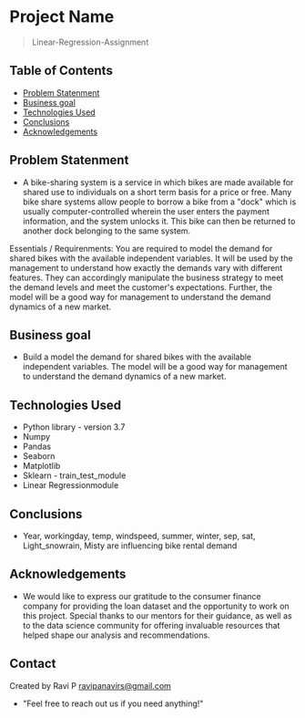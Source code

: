# Project Name
> Linear-Regression-Assignment


## Table of Contents
* [Problem Statenment](#Problem-statenment)
* [Business goal](#Business-goal)
* [Technologies Used](#technologies-used)
* [Conclusions](#conclusions)
* [Acknowledgements](#acknowledgements)

<!-- You can include any other section that is pertinent to your problem -->

## Problem Statenment
- A bike-sharing system is a service in which bikes are made available for shared use to individuals on a short term basis for a price or free. Many bike share systems allow people to borrow a bike from a "dock" which is usually computer-controlled wherein the user enters the payment information, and the system unlocks it. This bike can then be returned to another dock belonging to the same system.

Essentials / Requirenments: You are required to model the demand for shared bikes with the available independent variables. It will be used by the management to understand how exactly the demands vary with different features. They can accordingly manipulate the business strategy to meet the demand levels and meet the customer's expectations. Further, the model will be a good way for management to understand the demand dynamics of a new market.
<!-- You don't have to answer all the questions - just the ones relevant to your project. -->

## Business goal
- Build a model the demand for shared bikes with the available independent variables. The model will be a good way for management to understand the demand dynamics of a new market.

<!-- You don't have to answer all the questions - just the ones relevant to your project. -->


## Technologies Used
- Python library - version 3.7
- Numpy
- Pandas
- Seaborn
- Matplotlib
- Sklearn - train_test_module
- Linear Regressionmodule


<!-- As the libraries versions keep on changing, it is recommended to mention the version of library used in this project -->


## Conclusions
- Year, workingday, temp, windspeed, summer, winter, sep, sat, Light_snowrain, Misty are influencing bike rental demand

<!-- As the libraries versions keep on changing, it is recommended to mention the version of library used in this project -->


## Acknowledgements
- We would like to express our gratitude to the consumer finance company for providing the loan dataset and the opportunity to work on this project. Special thanks to our mentors for their guidance, as well as to the data science community for offering invaluable resources that helped shape our analysis and recommendations.




## Contact
Created by Ravi P 
ravipanavirs@gmail.com 

- "Feel free to reach out us if you need anything!"


<!-- Optional -->
<!-- ## License -->
<!-- This project is open source and available under the [... License](). -->

<!-- You don't have to include all sections - just the one's relevant to your project -->
